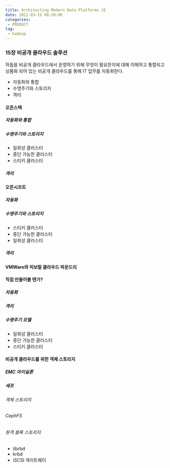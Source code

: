```yaml
---
title: Architecting Modern Data Platforms 15
date: 2021-03-15 08:28:00
categories:
 - PRODUCT
tag:
 - hadoop
---
```


### 15장 비공개 클라우드 솔루션

하둡을 비공개 클라우드에서 운영하기 위해 무엇이 필요한지에 대해 이해하고 통합되고 상품화 되어 있는 비공개 클라우드를 통해 IT 업무를 자동화한다.

- 자동화와 통합
- 수명주기와 스토리지
- 격리

<!-- more -->

#### 오픈스택

##### 자동화와 통합

##### 수명주기와 스토리지

- 일회성 클러스터
- 중단 가능한 클러스터
- 스티키 클러스터

##### 격리



#### 오픈시프트

##### 자동화

##### 수명주기와 스토리지

- 스티키 클러스터
- 중단 가능한 클러스터
- 일회성 클러스터

##### 격리



#### VMWare와 피보탈 클라우드 파운드리



#### 직접 만들어볼 텐가?

##### 자동화

##### 격리

##### 수명주기 모델

- 일회성 클러스터
- 중단 가능한 클러스터
- 스티키 클러스터



#### 비공개 클라우드를 위한 객체 스토리지

##### EMC 아이실론

##### 세프

###### 객체 스토리지

###### CephFS

###### 원격 블록 스토리지

- librbd
- krbd
- iSCSI 게이트웨이



